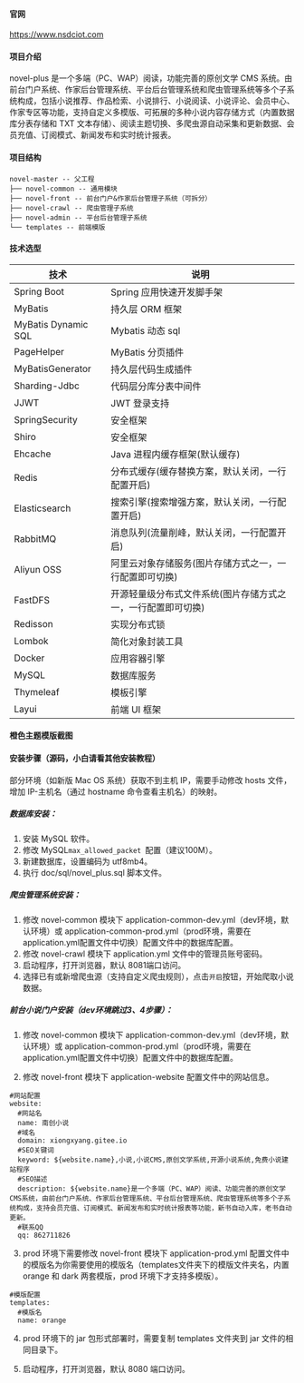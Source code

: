 
#### 官网

https://www.nsdciot.com


#### 项目介绍

novel-plus 是一个多端（PC、WAP）阅读，功能完善的原创文学 CMS 系统。由前台门户系统、作家后台管理系统、平台后台管理系统和爬虫管理系统等多个子系统构成，包括小说推荐、作品检索、小说排行、小说阅读、小说评论、会员中心、作家专区等功能，支持自定义多模版、可拓展的多种小说内容存储方式（内置数据库分表存储和 TXT 文本存储）、阅读主题切换、多爬虫源自动采集和更新数据、会员充值、订阅模式、新闻发布和实时统计报表。

#### 项目结构

```
novel-master -- 父工程
├── novel-common -- 通用模块
├── novel-front -- 前台门户&作家后台管理子系统（可拆分）
├── novel-crawl -- 爬虫管理子系统
├── novel-admin -- 平台后台管理子系统
└── templates -- 前端模版
```

#### 技术选型

| 技术                  | 说明                                                         
|---------------------| ---------------------------
| Spring Boot         | Spring 应用快速开发脚手架     
| MyBatis             | 持久层 ORM 框架 
| MyBatis Dynamic SQL | Mybatis 动态 sql
| PageHelper          | MyBatis 分页插件
| MyBatisGenerator    | 持久层代码生成插件
| Sharding-Jdbc       | 代码层分库分表中间件
| JJWT                | JWT 登录支持  
| SpringSecurity      | 安全框架                           
| Shiro               | 安全框架  
| Ehcache             | Java 进程内缓存框架(默认缓存)  
| Redis               | 分布式缓存(缓存替换方案，默认关闭，一行配置开启)                               
| Elasticsearch       | 搜索引擎(搜索增强方案，默认关闭，一行配置开启)                      
| RabbitMQ            | 消息队列(流量削峰，默认关闭，一行配置开启)  
| Aliyun OSS          | 阿里云对象存储服务(图片存储方式之一，一行配置即可切换) 
| FastDFS             | 开源轻量级分布式文件系统(图片存储方式之一，一行配置即可切换)                      
| Redisson            | 实现分布式锁                                       
| Lombok              | 简化对象封装工具                                                                               
| Docker              | 应用容器引擎   
| MySQL               | 数据库服务   
| Thymeleaf           | 模板引擎     
| Layui               | 前端 UI 框架                   

#### 橙色主题模版截图


#### 安装步骤（源码，小白请看其他安装教程）

部分环境（如新版 Mac OS 系统）获取不到主机 IP，需要手动修改 hosts 文件，增加 IP-主机名（通过 hostname 命令查看主机名）的映射。

##### 数据库安装：

1. 安装 MySQL 软件。
2. 修改 MySQL`max_allowed_packet `配置（建议100M）。
3. 新建数据库，设置编码为 utf8mb4。
4. 执行 doc/sql/novel_plus.sql 脚本文件。

##### 爬虫管理系统安装：

1. 修改 novel-common 模块下 application-common-dev.yml（dev环境，默认环境）或 application-common-prod.yml（prod环境，需要在application.yml配置文件中切换）配置文件中的数据库配置。
2. 修改 novel-crawl 模块下 application.yml 文件中的管理员账号密码。
3. 启动程序，打开浏览器，默认 8081端口访问。
4. 选择已有或新增爬虫源（支持自定义爬虫规则），点击`开启`按钮，开始爬取小说数据。

##### 前台小说门户安装（dev环境跳过3、4步骤）：

1. 修改 novel-common 模块下 application-common-dev.yml（dev环境，默认环境）或 application-common-prod.yml（prod环境，需要在application.yml配置文件中切换）配置文件中的数据库配置。

2. 修改 novel-front 模块下 application-website 配置文件中的网站信息。

  ```
  #网站配置
  website:
    #网站名
    name: 南创小说
    #域名
    domain: xiongxyang.gitee.io
    #SEO关键词
    keyword: ${website.name},小说,小说CMS,原创文学系统,开源小说系统,免费小说建站程序
    #SEO描述
    description: ${website.name}是一个多端（PC、WAP）阅读、功能完善的原创文学CMS系统，由前台门户系统、作家后台管理系统、平台后台管理系统、爬虫管理系统等多个子系统构成，支持会员充值、订阅模式、新闻发布和实时统计报表等功能，新书自动入库，老书自动更新。
    #联系QQ
    qq: 862711826
  ```

3. prod 环境下需要修改 novel-front 模块下 application-prod.yml 配置文件中的模版名为你需要使用的模版名（templates文件夹下的模版文件夹名，内置 orange 和 dark 两套模版，prod 环境下才支持多模版）。

  ```
  #模版配置
  templates:
    #模版名
    name: orange
  ```

4. prod 环境下的 jar 包形式部署时，需要复制 templates 文件夹到 jar 文件的相同目录下。   

5. 启动程序，打开浏览器，默认 8080 端口访问。


